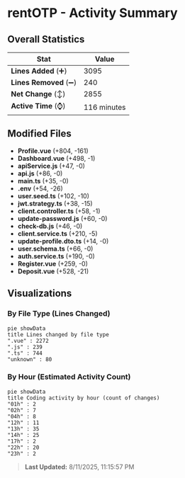 # rentOTP - Activity Summary 

## Overall Statistics

| Stat                   | Value                                                             |
| ---------------------- | ----------------------------------------------------------------- |
| **Lines Added** (➕)   | 3095                                          |
| **Lines Removed** (➖) | 240                                        |
| **Net Change** (↕)    | 2855                |
| **Active Time** (⌚)   | 116 minutes |


## Modified Files
- **Profile.vue** (+804, -161)
- **Dashboard.vue** (+498, -1)
- **apiService.js** (+47, -0)
- **api.js** (+86, -0)
- **main.ts** (+35, -0)
- **.env** (+54, -26)
- **user.seed.ts** (+102, -10)
- **jwt.strategy.ts** (+38, -15)
- **client.controller.ts** (+58, -1)
- **update-password.js** (+60, -0)
- **check-db.js** (+46, -0)
- **client.service.ts** (+210, -5)
- **update-profile.dto.ts** (+14, -0)
- **user.schema.ts** (+66, -0)
- **auth.service.ts** (+190, -0)
- **Register.vue** (+259, -0)
- **Deposit.vue** (+528, -21)

## Visualizations

### By File Type (Lines Changed)

```mermaid
pie showData
title Lines changed by file type
".vue" : 2272
".js" : 239
".ts" : 744
"unknown" : 80
```

### By Hour (Estimated Activity Count)

```mermaid
pie showData
title Coding activity by hour (count of changes)
"01h" : 2
"02h" : 7
"04h" : 8
"12h" : 11
"13h" : 35
"14h" : 25
"17h" : 2
"22h" : 20
"23h" : 2
```


> **Last Updated:** 8/11/2025, 11:15:57 PM
